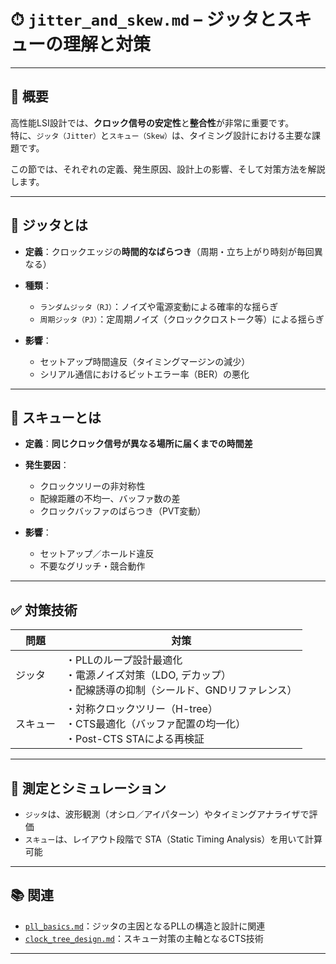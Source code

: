 # ⏱ `jitter_and_skew.md` – ジッタとスキューの理解と対策

---

## 📘 概要

高性能LSI設計では、**クロック信号の安定性**と**整合性**が非常に重要です。  
特に、`ジッタ（Jitter）`と`スキュー（Skew）`は、タイミング設計における主要な課題です。

この節では、それぞれの定義、発生原因、設計上の影響、そして対策方法を解説します。

---

## 🔄 ジッタとは

- **定義**：クロックエッジの**時間的なばらつき**（周期・立ち上がり時刻が毎回異なる）
- **種類**：
  - `ランダムジッタ（RJ）`：ノイズや電源変動による確率的な揺らぎ
  - `周期ジッタ（PJ）`：定周期ノイズ（クロッククロストーク等）による揺らぎ

- **影響**：
  - セットアップ時間違反（タイミングマージンの減少）
  - シリアル通信におけるビットエラー率（BER）の悪化

---

## 🔁 スキューとは

- **定義**：**同じクロック信号が異なる場所に届くまでの時間差**
- **発生要因**：
  - クロックツリーの非対称性
  - 配線距離の不均一、バッファ数の差
  - クロックバッファのばらつき（PVT変動）

- **影響**：
  - セットアップ／ホールド違反
  - 不要なグリッチ・競合動作

---

## ✅ 対策技術

| 問題 | 対策 |
|------|------|
| ジッタ | ・PLLのループ設計最適化<br>・電源ノイズ対策（LDO, デカップ）<br>・配線誘導の抑制（シールド、GNDリファレンス） |
| スキュー | ・対称クロックツリー（H-tree）<br>・CTS最適化（バッファ配置の均一化）<br>・Post-CTS STAによる再検証 |

---

## 🧪 測定とシミュレーション

- `ジッタ`は、波形観測（オシロ／アイパターン）やタイミングアナライザで評価
- `スキュー`は、レイアウト段階で STA（Static Timing Analysis）を用いて計算可能

---

## 📚 関連

- [`pll_basics.md`](./pll_basics.md)：ジッタの主因となるPLLの構造と設計に関連
- [`clock_tree_design.md`](./clock_tree_design.md)：スキュー対策の主軸となるCTS技術

---
